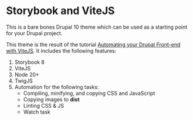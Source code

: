 # Storybook and ViteJS

This is a bare bones Drupal 10 theme which can be used as a starting point for your Drupal project.

This theme is the result of the tutorial [Automating your Drupal Front-end with ViteJS](https://mariohernandez.io/blog/automating-your-drupal-front-end-with-vitejs/).
It includes the following features:

1. Storybook 8
1. ViteJS
1. Node 20+
1. TwigJS
1. Automation for the following tasks:
    * Compiling, minifying, and copying CSS and JavaScript
    * Copying images to **dist**
    * Linting CSS & JS
    * Watch task
